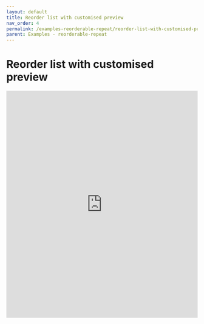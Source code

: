 ```yaml
---
layout: default
title: Reorder list with customised preview
nav_order: 4
permalink: /examples-reorderable-repeat/reorder-list-with-customised-preview
parent: Examples - reorderable-repeat
---
```


# Reorder list with customised preview

<iframe style="width: 100%; height: 600px; border: 0;" loading="lazy" src="https://gist.dumber.app/?gist=8784f59137d97050c49257c58eab5bdf&open=src%2Ftable-container.js&open=src%2Ftable-container.html"></iframe>

